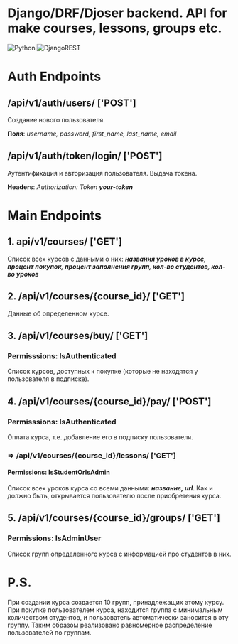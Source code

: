 # Django/DRF/Djoser backend. API for make courses, lessons, groups etc.

![Python](https://img.shields.io/badge/python-3670A0?style=for-the-badge&logo=python&logoColor=ffdd54) ![DjangoREST](https://img.shields.io/badge/DJANGO-REST-ff1709?style=for-the-badge&logo=django&logoColor=white&color=ff1709&labelColor=gray)

# Auth Endpoints

## /api/v1/auth/users/ ['POST']
Создание нового пользователя.

**Поля**: *username, password, first_name, last_name, email*

## /api/v1/auth/token/login/ ['POST']
Аутентификация и авторизация пользователя. Выдача токена.

**Headers**: *Authorization: Token ***your-token****

# Main Endpoints

## 1. api/v1/courses/ ['GET']
Список всех курсов с данными о них: ***названия уроков в курсе, процент покупок, 
процент заполнения групп, кол-во студентов, кол-во уроков***

## 2. /api/v1/courses/{course_id}/ ['GET']
Данные об определенном курсе.

## 3. /api/v1/courses/buy/ ['GET'] 
### Permisssions: IsAuthenticated
Список курсов, доступных к покупке (которые не находятся у пользователя в подписке).

## 4. /api/v1/courses/{course_id}/pay/ ['POST']
### Permisssions: IsAuthenticated
Оплата курса, т.е. добавление его в подписку пользователя.

### => /api/v1/courses/{course_id}/lessons/ ['GET']
#### Permissions: IsStudentOrIsAdmin
Список всех уроков курса со всеми данными: ***название, url***. Как и должно быть, открывается
пользователю после приобретения курса.


## 5. /api/v1/courses/{course_id}/groups/ ['GET']
### Permissions: IsAdminUser
Список групп определенного курса с информацией про студентов в них.


# P.S.
При создании курса создается 10 групп, принадлежащих этому курсу. При покупке
пользователем курса, находится группа с минимальным количеством студентов,
и пользователь автоматически заносится в эту группу. Таким образом реализовано
равномерное распределение пользователей по группам.

